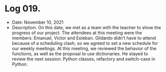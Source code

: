 # Log 019.
- Date: November 10, 2021
- Description: On this date, we met as a team with the teacher to show the progress of our project. The attendees at this meeting were the members: Emanuel, Victor and Esteban. Gildardo didn’t have to attend because of a scheduling clash, so we agreed to set a new schedule for our weekly meetings. At this meeting,  we reviewed the behavior of the functions, as well as the proposal to use dictionaries. He stayed to review the next session: Python classes, refactory and switch-case in Python.
